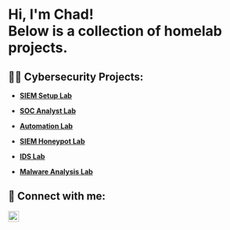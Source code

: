 <h1>Hi, I'm Chad!<br/>
  Below is a collection of homelab projects.<br/>
  
<h2>👨‍💻 Cybersecurity Projects:</h2>

- <b>[SIEM Setup Lab](https://github.com/ChadVanHalen/SIEM-Setup-Lab)</b>

- <b>[SOC Analyst Lab](https://github.com/ChadVanHalen/SOCAnalystLab)</b>

- <b>[Automation Lab](https://github.com/ChadVanHalen/Automation-Lab)</b>

- <b>[SIEM Honeypot Lab](https://github.com/ChadVanHalen/SIEM-Honeypot-Lab/tree/main)</b>

- <b>[IDS Lab](https://github.com/ChadVanHalen/IDS-Lab)</b>

- <b>[Malware Analysis Lab](https://github.com/ChadVanHalen/Malware-Analysis-Lab)</b>

<h2> 🤳 Connect with me:</h2>

[<img align="left" alt="JoshMadakor | LinkedIn" width="22px" src="https://cdn.jsdelivr.net/npm/simple-icons@v3/icons/linkedin.svg" />][linkedin]

[linkedin]: https://www.linkedin.com/in/chadwick-van-oostendorp-642b8b47/

<!--
**joshmadakor1/joshmadakor1** is a ✨ _special_ ✨ repository because its `README.md` (this file) appears on your GitHub profile.

Here are some ideas to get you started:

- 🔭 I’m currently working on ...
- 🌱 I’m currently learning ...
- 👯 I’m looking to collaborate on ...
- 🤔 I’m looking for help with ...
- 💬 Ask me about ...
- 📫 How to reach me: ...
- 😄 Pronouns: ...
- ⚡ Fun fact: ...
-->
